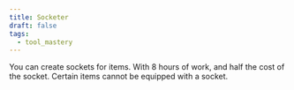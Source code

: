 ```yaml
---
title: Socketer
draft: false
tags:
  - tool_mastery
---
```

You can create sockets for items. With 8 hours of work, and half the cost of the socket. Certain items cannot be equipped with a socket.